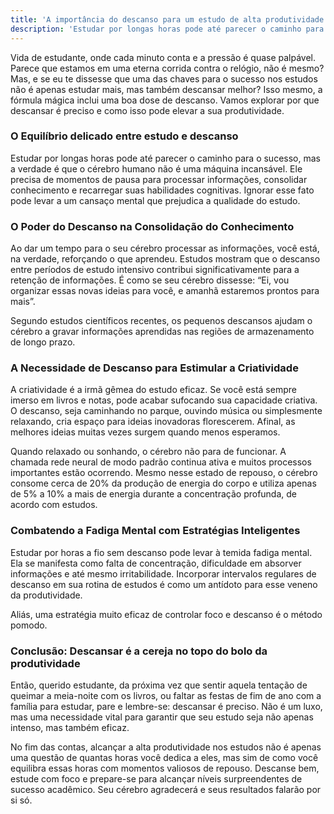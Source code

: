 ```yaml
---
title: 'A importância do descanso para um estudo de alta produtividade'
description: 'Estudar por longas horas pode até parecer o caminho para o sucesso, mas a verdade é que o cérebro humano não é uma máquina incansável. Ele precisa de momentos de pausa'
---
```

Vida de estudante, onde cada minuto conta e a pressão é quase palpável. Parece que estamos em uma eterna corrida contra o relógio, não é mesmo? Mas, e se eu te dissesse que uma das chaves para o sucesso nos estudos não é apenas estudar mais, mas também descansar melhor? Isso mesmo, a fórmula mágica inclui uma boa dose de descanso. Vamos explorar por que descansar é preciso e como isso pode elevar a sua produtividade.

### O Equilíbrio delicado entre estudo e descanso

Estudar por longas horas pode até parecer o caminho para o sucesso, mas a verdade é que o cérebro humano não é uma máquina incansável. Ele precisa de momentos de pausa para processar informações, consolidar conhecimento e recarregar suas habilidades cognitivas. Ignorar esse fato pode levar a um cansaço mental que prejudica a qualidade do estudo.

### O Poder do Descanso na Consolidação do Conhecimento

Ao dar um tempo para o seu cérebro processar as informações, você está, na verdade, reforçando o que aprendeu. Estudos mostram que o descanso entre períodos de estudo intensivo contribui significativamente para a retenção de informações. É como se seu cérebro dissesse: “Ei, vou organizar essas novas ideias para você, e amanhã estaremos prontos para mais”.

Segundo estudos científicos recentes, os pequenos descansos ajudam o cérebro a gravar informações aprendidas nas regiões de armazenamento de longo prazo.

### A Necessidade de Descanso para Estimular a Criatividade

A criatividade é a irmã gêmea do estudo eficaz. Se você está sempre imerso em livros e notas, pode acabar sufocando sua capacidade criativa. O descanso, seja caminhando no parque, ouvindo música ou simplesmente relaxando, cria espaço para ideias inovadoras florescerem. Afinal, as melhores ideias muitas vezes surgem quando menos esperamos.

Quando relaxado ou sonhando, o cérebro não para de funcionar. A chamada rede neural de modo padrão continua ativa e muitos processos importantes estão ocorrendo. Mesmo nesse estado de repouso, o cérebro consome cerca de 20% da produção de energia do corpo e utiliza apenas de 5% a 10% a mais de energia durante a concentração profunda, de acordo com estudos.

### Combatendo a Fadiga Mental com Estratégias Inteligentes

Estudar por horas a fio sem descanso pode levar à temida fadiga mental. Ela se manifesta como falta de concentração, dificuldade em absorver informações e até mesmo irritabilidade. Incorporar intervalos regulares de descanso em sua rotina de estudos é como um antídoto para esse veneno da produtividade.

Aliás, uma estratégia muito eficaz de controlar foco e descanso é o método pomodo.

### Conclusão: Descansar é a cereja no topo do bolo da produtividade

Então, querido estudante, da próxima vez que sentir aquela tentação de queimar a meia-noite com os livros, ou faltar as festas de fim de ano com a família para estudar, pare e lembre-se: descansar é preciso. Não é um luxo, mas uma necessidade vital para garantir que seu estudo seja não apenas intenso, mas também eficaz.

No fim das contas, alcançar a alta produtividade nos estudos não é apenas uma questão de quantas horas você dedica a eles, mas sim de como você equilibra essas horas com momentos valiosos de repouso. Descanse bem, estude com foco e prepare-se para alcançar níveis surpreendentes de sucesso acadêmico. Seu cérebro agradecerá e seus resultados falarão por si só.

